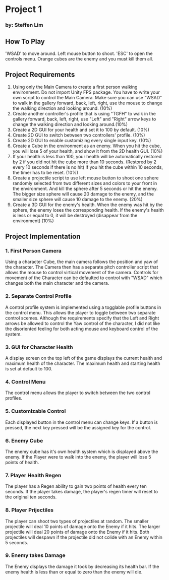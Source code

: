 # Project 1
### by: Steffen Lim

## How To Play
'WSAD' to move around.
Left mouse button to shoot.
'ESC' to open the controls menu.
Orange cubes are the enemy and you must kill them all.

## Project Requirements
1. Using only the Main Camera to create a first person walking environment. Do not import Unity FPS package. You have to write your own script to control the Main Camera. Make sure you can use "WSAD" to walk in the gallery forward, back, left, right, use the mouse to change the walking direction and looking around. (10%)
2. Create another controller's profile that is using "TGFH" to walk in the gallery forward, back, left, right, use "Left" and "Right" arrow keys to change the walking direction and looking around.(10%)
3. Create a 2D GUI for your health and set it to 100 by default. (10%)
4. Create 2D GUI to switch between two controllers' profile. (10%)
5. Create 2D GUI to enable customizing every single input key. (10%)
6. Create a Cube in the environment as an enemy. When you hit the cube, you will lose 5 of your health, and show it from the 2D health GUI. (10%)
7. If your health is less than 100, your health will be automatically restored by 2 if you did not hit the cube more than 10 seconds. (Restored by 2 every 10 seconds if there is no hit) If you hit the cube within 10 seconds, the timer has to be reset. (10%)
8. Create a projectile script to use left mouse button to shoot one sphere randomly selected from two different sizes and colors to your front in the environment. And kill the sphere after 5 seconds or hit the enemy. The bigger size sphere will cause 20 damage to the enemy, and the smaller size sphere will cause 10 damage to the enemy. (20%)
9. Create a 3D GUI for the enemy's health. When the enemy was hit by the sphere, the enemy loses the corresponding health. If the enemy's health is less or equal to 0, it will be destroyed (disappear from the environment) (10%)


## Project Implementation

### 1. First Person Camera
Using a character Cube, the main camera follows the position and yaw of the character. The Camera then has a separate pitch controller script that allows the mouse to control virtical movement of the camera.
Controls for movement of the Character can be defaulted to control with "WSAD" which changes both the main character and the camera.

### 2. Separate Control Profile
A control profile system is implemented using a togglable profile buttons in the control menu. This allows the player to toggle between two separate control scemes. Although the requirements specify that the Left and Right arrows be allowed to control the Yaw control of the character, I did not like the disoriented feeling for both acting mouse and keyboard control of the system.

### 3. GUI for Character Health
A display screen on the top left of the game displays the current health and maximum health of the character. The maximum health and starting health is set at default to 100.

### 4. Control Menu
The control menu allows the player to switch between the two control profiles.

### 5. Customizable Control
Each displayed button in the control menu can change keys. If a button is pressed, the next key pressed will be the assigned key for the control.

### 6. Enemy Cube
The enemy cube has it's own health system which is displayed above the enemy. If the Player were to walk into the enemy, the player will lose 5 points of health.

### 7. Player Health Regen
The player has a Regen ability to gain two points of health every ten seconds. If the player takes damage, the player's regen timer will reset to the original ten seconds.

### 8. Player Prijectiles
The player can shoot two types of projectiles at random. The smaller projectile will deal 10 points of damage onto the Enemy if it hits. The larger projectile will deal 20 points of damage onto the Enemy if it hits. Both projectiles will despawn if the projectile did not colide with an Enemy within 5 seconds.

### 9. Enemy takes Damage
The Enemy displays the damage it took by decreasing its health bar. If the enemy health is less than or equal to zero than the enemy will die.